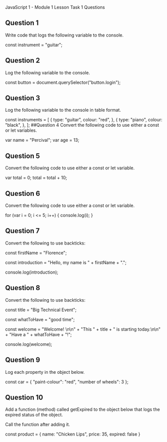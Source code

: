 JavaScript 1 - Module 1
Lesson Task 1 Questions

## Question 1
Write code that logs the following variable to the console.

const instrument = "guitar";

## Question 2
Log the following variable to the console.

const button = document.querySelector("button.login");

## Question 3
Log the following variable to the console in table format.

const instruments = [
    {
        type: "guitar",
        colour: "red",
    },
    {
        type: "piano",
        colour: "black",
    },
];
##Question 4
Convert the following code to use either a const or let variables.

var name = "Percival";
var age = 13;

## Question 5
Convert the following code to use either a const or let variable.

var total = 0;
total = total + 10;

## Question 6
Convert the following code to use either a const or let variable.

for (var i = 0; i <= 5; i++) {
    console.log(i);
}

## Question 7
Convert the following to use backticks:

const firstName = "Florence";

const introduction = "Hello, my name is " + firstName + ".";

console.log(introduction);

## Question 8
Convert the following to use backticks:

const title = "Big Technical Event";

const whatToHave = "good time";

const welcome = "Welcome! \n\n" +
                "This " + title + " is starting today.\n\n" +
                "Have a " + whatToHave + "!";

console.log(welcome);

## Question 9
Log each property in the object below.

const car = {
    "paint-colour": "red",
    "number of wheels": 3
};

## Question 10
Add a function (method) called getExpired to the object below that logs the expired status of the object.

Call the function after adding it.

const product = {
    name: "Chicken Lips",
    price: 35,
    expired: false
}